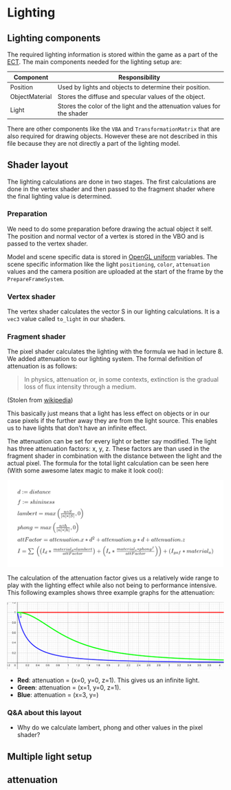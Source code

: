 # Lighting

## Lighting components
The required lighting information is stored within the game as a part of the [ECT](.docs/ecs.md). The main components needed for the lighting setup are:

| Component      | Responsibility                                                          |
| -------------- | ----------------------------------------------------------------------- |
| Position       | Used by lights and objects to determine their position.                 |
| ObjectMaterial | Stores the diffuse and specular values of the object.                   |
| Light          | Stores the color of the light and the attenuation values for the shader |

There are other components like the `VBA` and `TransformationMatrix` that are also required for drawing objects. However these are not described in this file because they are not directly a part of the lighting model. 

## Shader layout
The lighting calculations are done in two stages. The first calculations are done in the vertex shader and then passed to the fragment shader where the final lighting value is determined.

### Preparation
We need to do some preparation before drawing the actual object it self. The position and normal vector of a vertex is stored in the VBO and is passed to the vertex shader.

Model and scene specific data is stored in [OpenGL uniform](https://www.khronos.org/opengl/wiki/Uniform_(GLSL)) variables. The scene specific information like the light `positioning`, `color`, `attenuation` values and the camera position are uploaded at the start of the frame by the `PrepareFrameSystem`.

### Vertex shader
The vertex shader calculates the vector S in our lighting calculations. It is a `vec3` value called `to_light` in our shaders. 

### Fragment shader
The pixel shader calculates the lighting with the formula we had in lecture 8. We added attenuation to our lighting system. The formal definition of attenuation is as follows:
> In physics, attenuation or, in some contexts, extinction is the gradual loss of flux intensity through a medium.

(Stolen from [wikipedia](https://en.wikipedia.org/wiki/Attenuation))

This basically just means that a light has less effect on objects or in our case pixels if the further away they are from the light source. This enables us to have lights that don't have an infinite effect.

The attenuation can be set for every light or better say modified. The light has three attenuation factors: x, y, z. These factors are than used in the fragment shader in combination with the distance between the light and the actual pixel. The formula for the total light calculation can be seen here (With some awesome latex magic to make it look cool):

![Awesome lighting formula](res/fs_lighting_formula.png)

The calculation of the attenuation factor gives us a relatively wide range to play with the lighting effect while also not being to performance intensive. This following examples shows three example graphs for the attenuation:

![Attenuation graphs](res/attenuation_graphs.png)
* **Red**: attenuation = (x=0, y=0, z=1). This gives us an infinite light.
* **Green**: attenuation = (x=1, y=0, z=1).
* **Blue**: attenuation = (x=3, y=)

### Q&A about this layout
* Why do we calculate lambert, phong and other values in the pixel shader?

### 

## Multiple light setup

## attenuation
